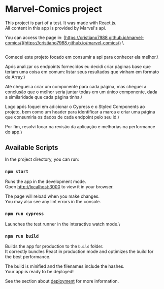 # Marvel-Comics project

This project is part of a test. It was made with React.js.\
All content in this app is provided by Marvel's api.

You can access the page in: [https://cristiano7988.github.io/marvel-comics/](https://cristiano7988.github.io/marvel-comics/) \

## 

Comecei este projeto focado em consumir a api para conhecer ela melhor.\

Após analizar os endpoints fornecidos eu decidi criar páginas base que teriam uma coisa em comum: listar seus resultados que vinham em formato de Array.\

Até cheguei a criar um componente para cada página, mas cheguei a conclusão que o melhor seria juntar todas em um único componente, dada a similaridade que cada página tinha.\

Logo após foquei em adicionar o Cypress e o Styled Components ao projeto, bem como um header para identificar a marca e criar uma página que consumiria os dados de cada endpoint pelo seu id.\

Por fim, resolvi focar na revisão da aplicação e melhorias na performance do app.\

## Available Scripts

In the project directory, you can run:

### `npm start`

Runs the app in the development mode.\
Open [http://localhost:3000](http://localhost:3000) to view it in your browser.

The page will reload when you make changes.\
You may also see any lint errors in the console.

### `npm run cypress`

Launches the test runner in the interactive watch mode.\

### `npm run build`

Builds the app for production to the `build` folder.\
It correctly bundles React in production mode and optimizes the build for the best performance.

The build is minified and the filenames include the hashes.\
Your app is ready to be deployed!

See the section about [deployment](https://facebook.github.io/create-react-app/docs/deployment) for more information.

